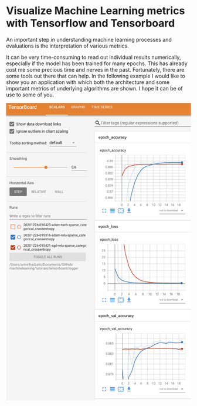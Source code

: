 # Visualize Machine Learning metrics with Tensorflow and Tensorboard

An important step in understanding machine learning processes and evaluations is the interpretation of various metrics.

It can be very time-consuming to read out individual results numerically, especially if the model has been trained for many epochs. 
This has already cost me some precious time and nerves in the past. Fortunately, there are some tools out there that can help. 
In the following example I would like to show you an application with which both the architecture and some important metrics of underlying algorithms are shown. 
I hope it can be of use to some of you.

![example](https://github.com/hadze/machinelearning/blob/master/tutorials/tensorboard/doc/results.png)
